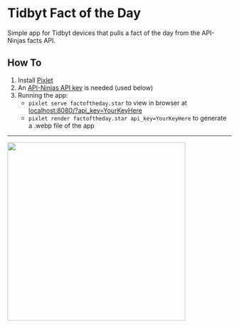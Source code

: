 # Tidbyt Fact of the Day

Simple app for Tidbyt devices that pulls a fact of the day from the API-Ninjas facts API.

## How To
1. Install [Pixlet](https://github.com/tidbyt/pixlet)
2. An [API-Ninjas API key](https://api-ninjas.com/api) is needed (used below)
3. Running the app:
   - `pixlet serve factoftheday.star` to view in browser at [localhost:8080/?api_key=YourKeyHere](http:localhost:8080/?api_key=YourKeyHere)
   - `pixlet render factoftheday.star api_key=YourKeyHere` to generate a .webp file of the app
 ---
<img width=400 src="https://user-images.githubusercontent.com/10410930/148167598-518df4e0-5776-491d-bca5-719ab32725ee.gif">
